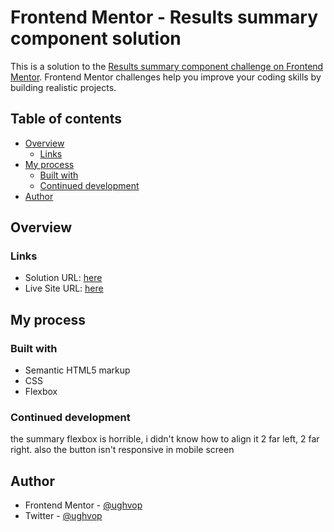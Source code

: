 # Frontend Mentor - Results summary component solution

This is a solution to the [Results summary component challenge on Frontend Mentor](https://www.frontendmentor.io/challenges/results-summary-component-CE_K6s0maV). Frontend Mentor challenges help you improve your coding skills by building realistic projects. 

## Table of contents

- [Overview](#overview)
  - [Links](#links)
- [My process](#my-process)
  - [Built with](#built-with)
  - [Continued development](#continued-development)
- [Author](#author)

## Overview

### Links

- Solution URL: [here](https://www.frontendmentor.io/solutions/results-summary-component-vanilla-css-plus-bad-flex-PclZNWZHUw)
- Live Site URL: [here](https://ughvop.github.io/results-summary-component-main/)

## My process

### Built with

- Semantic HTML5 markup
- CSS
- Flexbox

### Continued development

the summary flexbox is horrible, i didn't know how to align it 2 far left, 2 far right.
also the button isn't responsive in mobile screen

## Author

- Frontend Mentor - [@ughvop](https://www.frontendmentor.io/profile/ughvop)
- Twitter - [@ughvop](https://www.twitter.com/ughvop)
